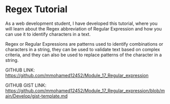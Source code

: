 # Regex Tutorial

As a web development student, I have developed this tutorial, where you will learn about the Regex abbreviation of Regular Expression and how you can use it to identify characters in a text.

Regex or Regular Expressions are patterns used to identify combinations or characters in a string, they can be used to validate text based on complex criteria, and they can also be used to replace patterns of the character in a string.

GITHUB LINK: https://github.com/mmohamed12452/Module_17_Regular_expression

GITHUB GIST LINK: https://github.com/mmohamed12452/Module_17_Regular_expression/blob/main/Develop/gist-template.md


